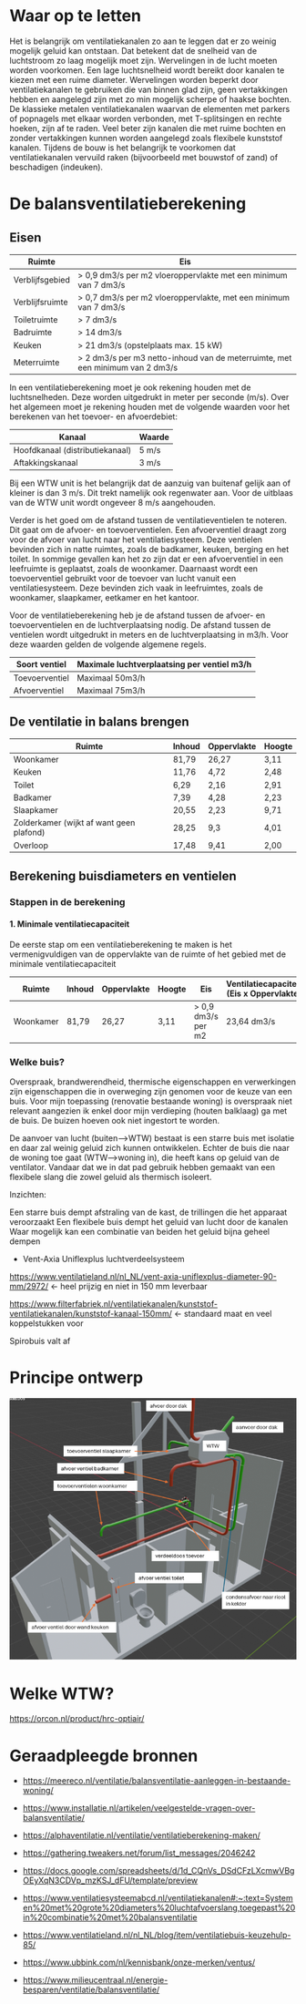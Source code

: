 
# Waar op te letten

Het is belangrijk om ventilatiekanalen zo aan te leggen dat er zo weinig mogelijk geluid kan ontstaan. Dat betekent dat de snelheid van de luchtstroom zo laag mogelijk moet zijn. Wervelingen in de lucht moeten worden voorkomen. Een lage luchtsnelheid wordt bereikt door kanalen te kiezen met een ruime diameter. Wervelingen worden beperkt door ventilatiekanalen te gebruiken die van binnen glad zijn, geen vertakkingen hebben en aangelegd zijn met zo min mogelijk scherpe of haakse bochten. De klassieke metalen ventilatiekanalen waarvan de elementen met parkers of popnagels met elkaar worden verbonden, met T-splitsingen en rechte hoeken, zijn af te raden. Veel beter zijn kanalen die met ruime bochten en zonder vertakkingen kunnen worden aangelegd zoals flexibele kunststof kanalen. Tijdens de bouw is het belangrijk te voorkomen dat ventilatiekanalen vervuild raken (bijvoorbeeld met bouwstof of zand) of beschadigen (indeuken).

# De balansventilatieberekening

## Eisen

| Ruimte | 	Eis |
| ---- | ---- |
| Verblijfsgebied	| > 0,9 dm3/s per m2  vloeroppervlakte  met een minimum van 7 dm3/s |
| Verblijfsruimte	| > 0,7 dm3/s per m2 vloeroppervlakte, met een minimum van 7 dm3/s |
| Toiletruimte |	> 7 dm3/s |
| Badruimte |	> 14 dm3/s |
| Keuken |	> 21 dm3/s (opstelplaats max. 15 kW) |
| Meterruimte |	> 2 dm3/s per m3 netto-inhoud van de meterruimte, met een minimum van 2 dm3/s |

In een ventilatieberekening moet je ook rekening houden met de luchtsnelheden. Deze worden uitgedrukt in meter per seconde (m/s). Over het algemeen moet je rekening houden met de volgende waarden voor het berekenen van het toevoer- en afvoerdebiet:

| Kanaal |	Waarde |
| ---- | ---- |
| Hoofdkanaal (distributiekanaal)|	5 m/s |
| Aftakkingskanaal |	3 m/s |

Bij een WTW unit is het belangrijk dat de aanzuig van buitenaf gelijk aan of kleiner is dan 3 m/s. Dit trekt namelijk ook regenwater aan. Voor de uitblaas van de WTW unit wordt ongeveer 8 m/s aangehouden.


Verder is het goed om de afstand tussen de ventilatieventielen te noteren. Dit gaat om de afvoer- en toevoerventielen. Een afvoerventiel draagt zorg voor de afvoer van lucht naar het ventilatiesysteem. Deze ventielen bevinden zich in natte ruimtes, zoals de badkamer, keuken, berging en het toilet. In sommige gevallen kan het zo zijn dat er een afvoerventiel in een leefruimte is geplaatst, zoals de woonkamer. Daarnaast wordt een toevoerventiel gebruikt voor de toevoer van lucht vanuit een ventilatiesysteem. Deze bevinden zich vaak in leefruimtes, zoals de woonkamer, slaapkamer, eetkamer en het kantoor.

Voor de ventilatieberekening heb je de afstand tussen de afvoer- en toevoerventielen en de luchtverplaatsing nodig. De afstand tussen de ventielen wordt uitgedrukt in meters en de luchtverplaatsing in m3/h. Voor deze waarden gelden de volgende algemene regels.

| Soort ventiel |  Maximale luchtverplaatsing per ventiel m3/h |
| ---- | ---- |
| Toevoerventiel|	Maximaal 50m3/h |
| Afvoerventiel	| Maximaal 75m3/h |

## De ventilatie in balans brengen

| Ruimte | Inhoud | Oppervlakte | Hoogte | 
| ----- | ----- | ----- | ---- |
| Woonkamer | 81,79 | 26,27 | 3,11 |
| Keuken | 11,76 | 4,72 | 2,48 |
| Toilet | 6,29 | 2,16 | 2,91 |
| Badkamer | 7,39 | 4,28 | 2,23 |
| Slaapkamer | 20,55 | 2,23 | 9,71 |
| Zolderkamer (wijkt af want geen plafond) | 28,25 | 9,3 | 4,01 | 
| Overloop |  17,48 | 9,41 | 2,00 |

## Berekening buisdiameters en ventielen

### Stappen in de berekening

#### 1. Minimale ventilatiecapaciteit

De eerste stap om een ventilatieberekening te maken is het vermenigvuldigen van de oppervlakte van de ruimte of het gebied met de minimale ventilatiecapaciteit

| Ruimte | Inhoud | Oppervlakte | Hoogte | Eis |  Ventilatiecapaciteit (Eis x Oppervlakte)
| ------ | ------ | ----------- | ------ | --- | ---------------------------------------- |
| Woonkamer | 81,79 | 26,27 | 3,11 | > 0,9 dm3/s per m2 | 23,64 dm3/s |


### Welke buis?

Overspraak, brandwerendheid, thermische eigenschappen en verwerkingen zijn eigenschappen die in overweging zijn genomen voor de keuze van een buis. Voor mijn toepassing (renovatie bestaande woning) is overspraak niet relevant aangezien ik enkel door mijn verdieping (houten balklaag) ga met de buis.
De buizen hoeven ook niet ingestort te worden.

De aanvoer van lucht (buiten–>WTW) bestaat is een starre buis met isolatie en daar zal weinig geluid zich kunnen ontwikkelen. Echter de buis die naar de woning toe gaat (WTW–>woning in), die heeft kans op geluid van de ventilator. Vandaar dat we in dat pad gebruik hebben gemaakt van een flexibele slang die zowel geluid als thermisch isoleert.

Inzichten:

Een starre buis dempt afstraling van de kast, de trillingen die het apparaat veroorzaakt
Een flexibele buis dempt het geluid van lucht door de kanalen
Waar mogelijk kan een combinatie van beiden het geluid bijna geheel dempen


- Vent-Axia Uniflexplus luchtverdeelsysteem

https://www.ventilatieland.nl/nl_NL/vent-axia-uniflexplus-diameter-90-mm/2972/ <- heel prijzig en niet in 150 mm leverbaar

https://www.filterfabriek.nl/ventilatiekanalen/kunststof-ventilatiekanalen/kunststof-kanaal-150mm/ <- standaard maat en veel koppelstukken voor

Spirobuis valt af


# Principe ontwerp

![alt text](image-1.png)

# Welke WTW?

https://orcon.nl/product/hrc-optiair/



# Geraadpleegde bronnen

- https://meereco.nl/ventilatie/balansventilatie-aanleggen-in-bestaande-woning/

- https://www.installatie.nl/artikelen/veelgestelde-vragen-over-balansventilatie/

- https://alphaventilatie.nl/ventilatie/ventilatieberekening-maken/

- https://gathering.tweakers.net/forum/list_messages/2046242

- https://docs.google.com/spreadsheets/d/1d_CQnVs_DSdCFzLXcmwVBgOEyXqN3CDVp_mzKSJ_dFU/template/preview

- https://www.ventilatiesysteemabcd.nl/ventilatiekanalen#:~:text=Systemen%20met%20grote%20diameters%20luchtafvoerslang,toegepast%20in%20combinatie%20met%20balansventilatie

- https://www.ventilatieland.nl/nl_NL/blog/item/ventilatiebuis-keuzehulp-85/

- https://www.ubbink.com/nl/kennisbank/onze-merken/ventus/

- https://www.milieucentraal.nl/energie-besparen/ventilatie/balansventilatie/
